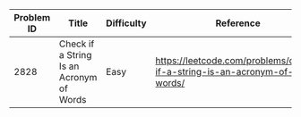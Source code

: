 | Problem ID | Title | Difficulty | Reference
| --- | --- | --- | ---
| 2828 | Check if a String Is an Acronym of Words | Easy | https://leetcode.com/problems/check-if-a-string-is-an-acronym-of-words/
